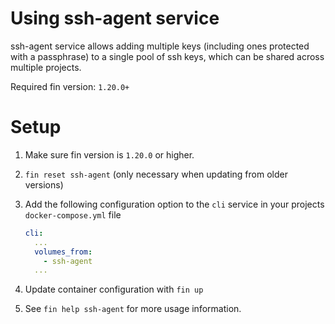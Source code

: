 # Using ssh-agent service

ssh-agent service allows adding multiple keys (including ones protected with a passphrase) to a single pool of ssh keys,
which can be shared across multiple projects.

Required fin version: `1.20.0+`

# Setup

1. Make sure fin version is `1.20.0` or higher.
2. `fin reset ssh-agent` (only necessary when updating from older versions) 
3. Add the following configuration option to the `cli` service in your projects `docker-compose.yml` file

    ```yml
    cli:
      ...
      volumes_from:
        - ssh-agent
      ...
    ```
4. Update container configuration with `fin up`
5. See `fin help ssh-agent` for more usage information.
